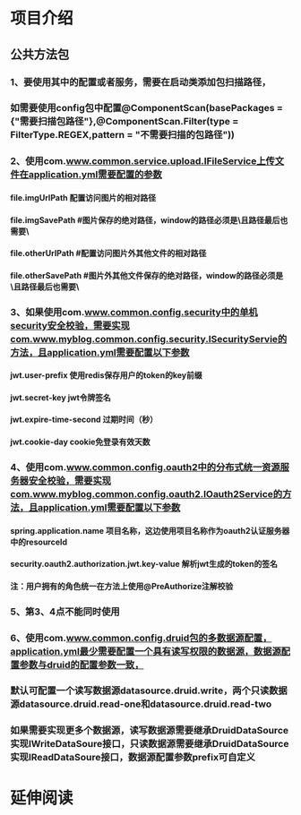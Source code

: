 # 项目介绍
## 公共方法包
### 1、要使用其中的配置或者服务，需要在启动类添加包扫描路径，
### 如需要使用config包中配置@ComponentScan(basePackages = {"需要扫描包路径"},@ComponentScan.Filter(type = FilterType.REGEX,pattern = "不需要扫描的包路径"))
### 2、使用com.www.common.service.upload.IFileService上传文件在application.yml需要配置的参数
#### file.imgUrlPath 配置访问图片的相对路径
#### file.imgSavePath #图片保存的绝对路径，window的路径必须是\且路径最后也需要\
#### file.otherUrlPath #配置访问图片外其他文件的相对路径
#### file.otherSavePath #图片外其他文件保存的绝对路径，window的路径必须是\且路径最后也需要\
### 3、如果使用com.www.common.config.security中的单机security安全校验，需要实现com.www.myblog.common.config.security.ISecurityServie的方法，且application.yml需要配置以下参数
#### jwt.user-prefix 使用redis保存用户的token的key前缀
#### jwt.secret-key jwt令牌签名
#### jwt.expire-time-second 过期时间（秒）
#### jwt.cookie-day cookie免登录有效天数
### 4、使用com.www.common.config.oauth2中的分布式统一资源服务器安全校验，需要实现com.www.myblog.common.config.oauth2.IOauth2Service的方法，且application.yml需要配置以下参数
#### spring.application.name 项目名称，这边使用项目名称作为oauth2认证服务器中的resourceId
#### security.oauth2.authorization.jwt.key-value 解析jwt生成的token的签名
#### 注：用户拥有的角色统一在方法上使用@PreAuthorize注解校验
### 5、第3、4点不能同时使用
### 6、使用com.www.common.config.druid包的多数据源配置，application.yml最少需要配置一个具有读写权限的数据源，数据源配置参数与druid的配置参数一致，
### 默认可配置一个读写数据源datasource.druid.write，两个只读数据源datasource.druid.read-one和datasource.druid.read-two
### 如果需要实现更多个数据源，读写数据源需要继承DruidDataSource实现IWriteDataSoure接口，只读数据源需要继承DruidDataSource实现IReadDataSoure接口，数据源配置参数prefix可自定义
# 延伸阅读

